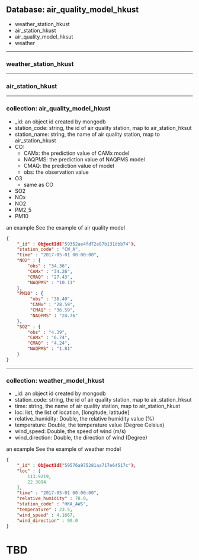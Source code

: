 ## Database: air_quality_model_hkust

- weather_station_hkust
- air_station_hkust
- air_quality_model_hksut
- weather

***
### weather_station_hkust

***
### air_station_hkust

*** 
### collection: air_quality_model_hkust
  * _id: an object id created by mongodb
  * station_code: string, the id of air quality station, map to air_station_hksut
  * station_name: string, the name of air quality station, map to air_station_hkust
  * CO:
    - CAMx: the prediction value of CAMx model
    - NAQPMS: the prediction value of NAQPMS model
    - CMAQ: the prediction value of model
    - obs: the observation value
  * O3
    - same as CO
  * SO2
  * NOx
  * NO2
  * PM2_5
  * PM10

an example
See the example of air quality model
``` json
{
    "_id" : ObjectId("59352ae4fd72e87b131dbb74"),
    "station_code" : "CW_A",
    "time" : "2017-05-01 00:00:00",
    "NO2" : {
        "obs" : "34.36",
        "CAMx" : "34.26",
        "CMAQ" : "27.43",
        "NAQPMS" : "10.11"
    },
    "PM10" : {
         "obs" : "36.40",
         "CAMx" : "28.59",
         "CMAQ" : "36.59",
         "NAQPMS" : "24.76"
    },
    "SO2" : {
        "obs" : "4.39",
        "CAMx" : "6.74",
        "CMAQ" : "4.24",
        "NAQPMS" : "1.81"
    }
}
```

*** 
### collection: weather_model_hkust
  * _id: an object id created by mongodb
  * station_code: string, the id of air quality station, map to air_station_hksut
  * time: string, the name of air quality station, map to air_station_hkust
  * loc: list, the list of location, [longitude, latitude]
  * relative_humidity: Double, the relative humidity value (%)
  * temperature: Double, the temperature value (Degree Celsius)
  * wind_speed: Double, the speed of wind (m/s)
  * wind_direction: Double, the direction of wind (Degree)


an example
See the example of weather model
``` json
{
    "_id" : ObjectId("59576a975281aa717e64517c"),
    "loc" : [ 
        113.9219, 
        22.3094
    ],
    "time" : "2017-05-01 00:00:00",
    "relative_humidity" : 78.0,
    "station_code" : "HKA_AWS",
    "temperature" : 23.5,
    "wind_speed" : 4.1667,
    "wind_direction" : 90.0
}
```

# TBD
